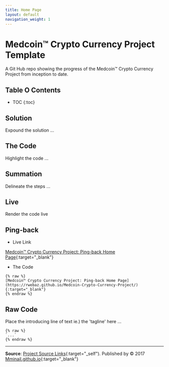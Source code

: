 ```yaml
---
title: Home Page
layout: default
navigation_weight: 1
---
```

# Medcoin™ Crypto Currency Project Template

A Git Hub repo showing the progress of the Medcoin™ Crypto Currency Project from inception to date.

## Table O Contents

- TOC
{:toc}

## Solution

Expound the solution ...

## The Code

Highlight the code ...

## Summation

Delineate the steps ...

## Live

Render the code live

## Ping-back

- Live Link

[Medcoin™ Crypto Currency Project: Ping-back Home Page](https://rwebaz.github.io/Medcoin-Crypto-Currency-Project/){:target="_blank"}

- The Code

```liquid
{% raw %}
[Medcoin™ Crypto Currency Project: Ping-back Home Page](https://rwebaz.github.io/Medcoin-Crypto-Currency-Project/){:target="_blank"}
{% endraw %}
```

## Raw Code

Place the introducing line of text ie.) the 'tagline' here ...

```liquid
{% raw %}
`...`
{% endraw %}
```

***

**Source**: [Project Source Links](https://rwebaz.github.io/Medcoin-Currency-Project/pages/Source-Links.html){:target="_self"). Published by © 2017 [Mminail.github.io](https://mminail.github.io/){:target="_blank"}